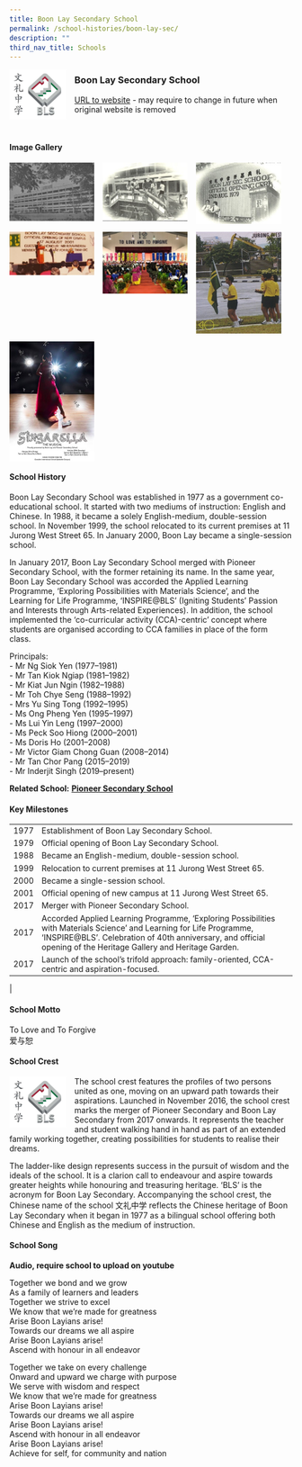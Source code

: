 ```yaml
---
title: Boon Lay Secondary School
permalink: /school-histories/boon-lay-sec/
description: ""
third_nav_title: Schools
---
```

<img src="/images/boonlaysec1.jpg" style="width:20%;margin-right:15px;" align = "left">

### **Boon Lay Secondary School**
[URL to website](http://www.boonlaysec.moe.edu.sg/) - may require to change in future when original website is removed

<br clear="left">

#### **Image Gallery**

<p><a href="https://staging.d1yxymztqoj7qn.amplifyapp.com/images/boonlaysec2.jpg">  
<img src="/images/boonlaysec2.jpg" style="width:30%;margin-right:15px;" align = "left">
</a></p>

<p><a href="https://staging.d1yxymztqoj7qn.amplifyapp.com/images/boonlaysec3.jpg">  
<img src="/images/boonlaysec3.jpg" style="width:30%;margin-right:15px;" align = "left">
</a></p>

<p><a href="https://staging.d1yxymztqoj7qn.amplifyapp.com/images/boonlaysec4.jpg">  
<img src="/images/boonlaysec4.jpg" style="width:30%;margin-right:15px;" align = "left">
</a></p>

<br clear="left">

<p><a href="https://staging.d1yxymztqoj7qn.amplifyapp.com/images/boonlaysec5.jpg">  
<img src="/images/boonlaysec5.jpg" style="width:30%;margin-right:15px;" align = "left">
</a></p>

<p><a href="https://staging.d1yxymztqoj7qn.amplifyapp.com/images/boonlaysec6.jpg">  
<img src="/images/boonlaysec6.jpg" style="width:30%;margin-right:15px;" align = "left">
</a></p>

<p><a href="https://staging.d1yxymztqoj7qn.amplifyapp.com/images/boonlaysec7.jpg">  
<img src="/images/boonlaysec7.jpg" style="width:30%;margin-right:15px;" align = "left">
</a></p>

<br clear="left">

<p><a href="https://staging.d1yxymztqoj7qn.amplifyapp.com/images/boonlaysec8.jpg">  
<img src="/images/boonlaysec8.jpg" style="width:30%;margin-right:15px;" align = "left">
</a></p>

<br clear="left">

#### **School History**
Boon Lay Secondary School was established in 1977 as a government co-educational school. It started with two mediums of instruction: English and Chinese. In 1988, it became a solely English-medium, double-session school. In November 1999, the school relocated to its current premises at 11 Jurong West Street 65. In January 2000, Boon Lay became a single-session school.

In January 2017, Boon Lay Secondary School merged with Pioneer Secondary School, with the former retaining its name. In the same year, Boon Lay Secondary School was accorded the Applied Learning Programme, ‘Exploring Possibilities with Materials Science’, and the Learning for Life Programme, ‘INSPIRE@BLS’ (Igniting Students’ Passion and Interests through Arts-related Experiences). In addition, the school implemented the ‘co-curricular activity (CCA)-centric’ concept where students are organised according to CCA families in place of the form class. 

Principals:<br>
\- Mr Ng Siok Yen (1977–1981)<br>
\- Mr Tan Kiok Ngiap (1981–1982)<br>
\- Mr Kiat Jun Ngin (1982–1988)<br>
\- Mr Toh Chye Seng (1988–1992)<br>
\- Mrs Yu Sing Tong (1992–1995)<br>
\- Ms Ong Pheng Yen (1995–1997)<br>
\- Ms Lui Yin Leng (1997–2000)<br>
\- Ms Peck Soo Hiong (2000–2001)<br>
\- Ms Doris Ho (2001–2008)<br>
\- Mr Victor Giam Chong Guan (2008–2014)<br>
\- Mr Tan Chor Pang (2015–2019)<br>
\- Mr Inderjit Singh (2019–present)

**Related School:** **[Pioneer Secondary School](https://staging.d1yxymztqoj7qn.amplifyapp.com/school-histories/pioneer-sec/)**

#### **Key Milestones**

|  |  |
|:---:|---|
| 1977 | Establishment of Boon Lay Secondary School. |
| 1979 | Official opening of Boon Lay Secondary School. |
| 1988 | Became an English-medium, double-session school. |
| 1999 | Relocation to current premises at 11 Jurong West Street 65. |
| 2000 | Became a single-session school. |
| 2001 | Official opening of new campus at 11 Jurong West Street 65. |
| 2017 | Merger with Pioneer Secondary School. |
| 2017 | Accorded Applied Learning Programme, ‘Exploring Possibilities with Materials Science’ and Learning for Life Programme, ‘INSPIRE@BLS’. Celebration of 40th anniversary, and official opening of the Heritage Gallery and Heritage Garden. |
| 2017 | Launch of the school’s trifold approach: family-oriented, CCA-centric and aspiration-focused. |
|

#### **School Motto**
To Love and To Forgive<br>
爱与恕

#### **School Crest**
<img src="/images/boonlaysec1.jpg" style="width:20%;margin-right:15px;" align = "left">

The school crest features the profiles of two persons united as one, moving on an upward path towards their aspirations. Launched in November 2016, the school crest marks the merger of Pioneer Secondary and Boon Lay Secondary from 2017 onwards. It represents the teacher and student walking hand in hand as part of an extended family working together, creating possibilities for students to realise their dreams.

The ladder-like design represents success in the pursuit of wisdom and the ideals of the school. It is a clarion call to endeavour and aspire towards greater heights while honouring and treasuring heritage. ‘BLS’ is the acronym for Boon Lay Secondary. Accompanying the school crest, the Chinese name of the school 文礼中学 reflects the Chinese heritage of Boon Lay Secondary when it began in 1977 as a bilingual school offering both Chinese and English as the medium of instruction.

#### **School Song**
**Audio, require school to upload on youtube**

Together we bond and we grow<br>
As a family of learners and leaders<br>
Together we strive to excel<br>
We know that we’re made for greatness<br>
Arise Boon Layians arise!<br>
Towards our dreams we all aspire<br>
Arise Boon Layians arise!<br>
Ascend with honour in all endeavor

Together we take on every challenge<br>
Onward and upward we charge with purpose<br>
We serve with wisdom and respect<br>
We know that we’re made for greatness<br>
Arise Boon Layians arise!<br>
Towards our dreams we all aspire<br>
Arise Boon Layians arise!<br>
Ascend with honour in all endeavor<br>
Arise Boon Layians arise!<br>
Achieve for self, for community and nation
